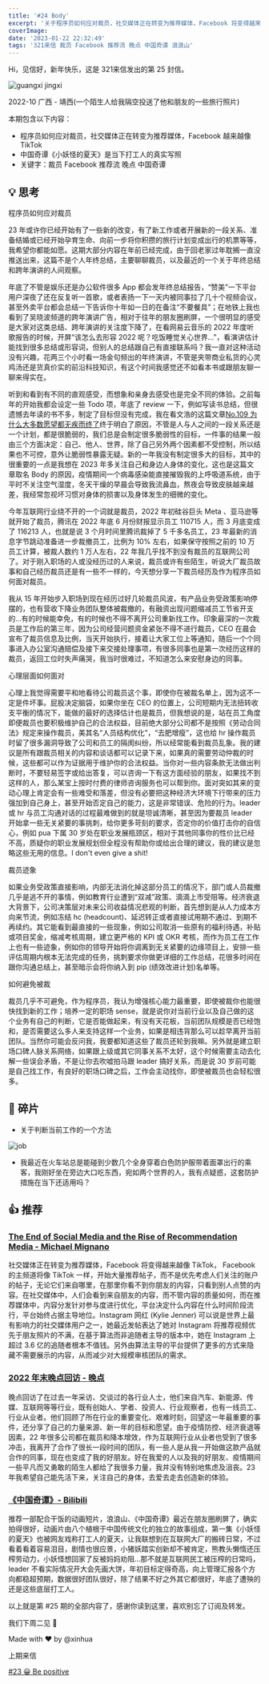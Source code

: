 ```yaml
---
title: '#24 Body'
excerpt: '关于程序员如何应对裁员，社交媒体正在转变为推荐媒体，Facebook 将变得越来越像 TikTok，中国奇谭《小妖怪的夏天》那不就是互联网民工被压榨的日常吗'
coverImage:
date: '2023-01-22 22:32:49'
tags: '321来信 裁员 Facebook 推荐流 晚点 中国奇谭 浪浪山'
---
```


Hi，见信好，新年快乐，这是 321来信发出的第 25 封信。

![guangxi jingxi](https://assets.wuxinhua.com/blog/assets/newsletter/guangxi-jingxi.jpeg?imageMogr2/auto-orient/format/webp/interlace/1/blur/1x0/quality/75|imageslim "jingxi")

2022-10  广西 - 靖西(一个陌生人给我隔空投送了他和朋友的一些旅行照片)

本期包含以下内容：

- 程序员如何应对裁员，社交媒体正在转变为推荐媒体，Facebook 越来越像 TikTok
- 中国奇谭《小妖怪的夏天》是当下打工人的真实写照
- 关键字：裁员 Facebook 推荐流 晚点 中国奇谭

## 💡 思考

程序员如何应对裁员

23 年或许你已经开始有了一些新的改变，有了新工作或者开展新的一段关系、准备结婚或已经开始孕育生命、向前一步将你积攒的旅行计划变成出行的机票等等，我希望你都能如愿。这期大部分内容在年前已经完成，由于回老家过年耽搁一直没推送出来，这篇不是个人年终总结，主要聊聊裁员，以及最近的一个关于年终总结和跨年演讲的人间观察。

年底了不管是娱乐还是办公软件很多 App 都会发年终总结报告，“赞美”一下平台用户深夜了还在反复听一首歌，或者表扬一下一天内被同事拉了几十个视频会议，甚至外卖平台都会总结一下告诉你十年如一日的在备注“不要餐具”；在地铁上我也看到了吴晓波频道的跨年演讲广告，相对于往年的朋友圈刷屏，一个很明显的感受是大家对这类总结、跨年演讲的关注度下降了，在看网易云音乐的 2022 年度听歌报告的时候，开屏“该怎么去形容 2022 呢？吃饭睡觉关心世界...”，看演讲估计能找到很多总结或形容词，但别人的总结跟自己有直接联系吗？我一直对这种活动没有兴趣，花两三个小时看一场金句频出的年终演讲，不管是夹带商业私货的心灵鸡汤还是货真价实的前沿科技知识，有这个时间我感觉还不如看本书或跟朋友聊一聊来得实在。

听到和看到有不同的直观感受，而想象和亲身去感受也是完全不同的体验。之前每年的开始我都会设定一些 Todo 项，年底了 review 一下，例如写读书总结，但很遗憾去年读的书不多，制定了目标但没有完成，我在看文浩的这篇文章[No.109 为什么大多数愿望都无疾而终了](https://via.zhubai.love/posts/2224984197297352704)终于明白了原因，不管是人与人之间的一段关系还是一个计划，都是很脆弱的，我们总是会制定很多脆弱性的目标，一件事的结果一般由三个方面决定：自己、他人、世界，除了自己另外两个因素都不受控制，所以结果也不可控，意外让脆弱性暴露无疑。新的一年我没有制定很多大的目标，其中的很重要的一点是我想在 2023 年多关注自己和身边人身体的变化，这也是这篇文章取名 Body 的原因，疫情期间一个病毒感染能直接摧毁我的上呼吸道系统，由于平时不关注空气湿度，冬天干燥的早晨会导致我流鼻血，熬夜会导致皮肤越来越差，我经常忽视坏习惯对身体的损害以及身体发生的细微的变化。

今年互联网行业绕不开的一个词就是裁员，2022 年初硅谷巨头 Meta 、亚马逊等就开始了裁员，腾讯在 2022 年底 6 月份财报显示员工 110715 人，而 3 月底变成了 116213 人，也就是说 3 个月时间里腾讯裁掉了 5 千多名员工，23 年最新的消息字节跳动准备进一步裁撤员工，比例为 10% 左右，如果保守按照之前的 10 万员工计算，被裁人数约 1 万人左右，22 年我几乎找不到没有裁员的互联网公司了。对于刚入职场的人或没经历过的人来说，裁员或许有些陌生，听说大厂裁员故事和自己经历裁员还是有一些不一样的，今天想分享一下裁员经历及作为程序员如何面对裁员。

我从 15 年开始步入职场到现在经历过好几轮裁员风波，有产品业务受政策影响停摆的，也有营收下降业务团队整体被裁撤的，有融资出现问题缩减员工节省开支的...有的时候能幸免，有的时候也不得不离开公司重新找工作。印象最深的一次裁员是工作后的第三年，因为公司经营问题资金紧张不得不进行裁员，CEO 在晨会宣布了裁员信息及比例，当天开始执行，接着让大家工位上等通知，随后一个个同事进入办公室沟通赔偿及接下来交接处理事项，有很多同事也是第一次经历这样的裁员，返回工位时失声痛哭，我当时很难过，不知道怎么来安慰身边的同事。

心理层面如何面对

心理上我觉得需要平和地看待公司裁员这个事，即使你在被裁名单上，因为这不一定是件坏事。屁股决定脑袋，如果你坐在 CEO 的位置上，公司短期内无法扭转收支平衡的情况下，能做的最好的选择估计也是裁员，但我想说的是，站在员工角度即便裁员也要积极维护自己的合法权益，目前绝大部分公司都不是按照《劳动合同法》规定来操作裁员，美其名“人员结构优化”，“去肥增瘦”，这也给 hr 操作裁员时留了很多漏洞导致了公司和员工的隔阂纠纷，所以经常能看到裁员乱象。我的建议是所有跟裁员相关的内容和谈话都可以记录下来，如果真的需要劳动仲裁的时候，这些都可以作为证据用于维护你的合法权益。当你对一些内容条款无法做出判断时，不要轻易签字或给出答复，可以咨询一下有这方面经验的朋友，如果找不到这样的人，那么某宝上按时付费的律师咨询服务也可以帮到你。面对突如其来的变动心理上肯定会有一些难受和落差，但没有必要把这种经济大环境下行带来的压力强加到自己身上，甚至开始否定自己的能力，这是非常错误、危险的行为。leader 或 hr 与员工沟通对话的过程最难做到的就是坦诚清晰，甚至因为要裁员 leader 开始拿一些无关紧要的事挑刺，给你更多苛刻的要求，否定你的价值打击你的自信心，例如 pua 下属 30 岁处在职业发展瓶颈区，相对于其他同事你的性价比已经不高，质疑你的职业发展规划但全程没有帮助你或给出合理的建议，我的建议是忽略这些无用的信息。I don't even give a shit!

裁员迹象

如果业务受政策直接影响，内部无法消化掉这部分员工的情况下，部门或人员裁撤几乎是逃不开的事情，例如教育行业遭到“双减”政策、滴滴上市受阻等。经济衰退大背景下，公司决策层对未来公司收益情况悲观的判断，首先想到是从人力成本方向来节流，例如冻结 hc (headcount)、延迟转正或者直接试用期不通过、到期不再续约。其它能看到最直接的一些现象，例如公司取消一些原有的福利待遇，补贴或项目奖金，缩减考核周期，建立更严格的 KPI 或 OKR 考核，而作为员工在工作上也有一些迹象，例如你的领导开始将你调离到无关紧要的边缘项目上，安排一些评估周期内根本无法完成的任务，挑刺要求你做更详细的工作总结，花很多时间在跟你沟通总结上，甚至暗示会将你纳入到 pip (绩效改进计划)名单等。

如何避免被裁

裁员几乎不可避免，作为程序员，我认为增强核心能力最重要，即使被裁你也能很快找到新的工作；培养一定的职场 sense，就是说你对当前行业以及自己做的这个业务有自己的判断，它是否能做起来，有没有天花板，当前团队规模是否已经饱和，是否需要这么多人来支持这样一个业务，如果是相违背那么可以趁早离开当前团队。当然你可能会反问我，我要都知道这些了裁员还轮到我嘛。另外就是建立职场口碑人脉关系网络，如果跟上级或其它同事关系不太好，这个时候需要主动去化解一些误会矛盾，不是让你去吹嘘拍马跟 leader 搞好关系，而是说 30 岁前可能是自己找工作，有良好的职场口碑之后，工作会主动找你，即使被裁员也会轻松很多。

## 👀 碎片

- 关于判断当前工作的一个方法

![job](https://assets.wuxinhua.com/blog/assets/newsletter/24-job.jpeg?imageMogr2/auto-orient/format/webp/interlace/1/blur/1x0/quality/75|imageslim "job")

- 我最近在火车站总是能碰到少数几个全身穿着白色防护服带着面罩出行的乘客，我刚好坐在旁边大口吃东西，宛如两个世界的人，我有点疑惑，这套防护措施在当下还适用吗？

## 👍 推荐

### [The End of Social Media and the Rise of Recommendation Media - Michael Mignano](https://mignano.medium.com/the-end-of-social-media-a88ffed21f86)

社交媒体正在转变为推荐媒体，Facebook 将变得越来越像 TikTok， Facebook 的主频道将像 TikTok 一样，开始大量推荐帖子，而不是优先考虑人们关注的账户的帖子，无论它们来自哪里，在那里你看不到你朋友的内容，只看到别人点赞的内容。在社交媒体中，人们会看到来自朋友的内容，而不管内容的质量如何，而在推荐媒体中，内容分发针对参与度进行优化，平台决定什么内容在什么时间阶段流行，平台始终占据主导地位。Instagram 网红 (Kylie Jenner) 可以说是世界上最有影响力的社交媒体用户之一，她最近发帖表达了她对 Instagram 将推荐视频优先于朋友照片的不满，在基于算法而非追随者主导的版本中，她在 Instagram 上超过 3.6 亿的追随者根本不值钱​​。另外由算法主导的平台提供了更多的方式来隐藏不需要展示的内容，从而减少对大规模审核团队的需求。

### [2022 年末晚点回访 - 晚点](https://mp.weixin.qq.com/s/e5w5PT4BZdB4IAL0pKHd-A)

晚点回访了在过去一年采访、交谈过的各行业人士，他们来自汽车、新能源、传媒、互联网等等行业，既有创始人、学者、投资人、行业观察者，也有一线员工、行业从业者。他们回顾了所在行业的重要变化、艰难时刻，回望这一年最重要的事件，还分享了自己的力量来源、新一年的目标和愿望。由于疫情防控、经济衰退等因素，22 年很多公司都在裁员和降本增效，作为互联网行业从业者也受到了很多冲击，我离开了合作了很长一段时间的团队，有一些人是从我一开始做这款产品就合作的同事，现在也变成了我的好朋友。好在我爱的人以及我的好朋友、疫情期间一些平凡而又勇敢的陌生人都给了我很多力量，我并没有特别地焦虑及沮丧。23 年我希望自己能先活下来，关注自己的身体，去爱去走去创造新的体验。

### [《中国奇谭》- Bilibili](https://www.bilibili.com/bangumi/play/ep706666?from_spmid=666.25.episode.0)

推荐一部配合干饭的动画短片，浪浪山、《中国奇谭》最近在朋友圈刷屏了，确实拍得很好，动画片由八个植根于中国传统文化的独立的故事组成，第一集《小妖怪的夏天》也被网友戏称打工人的夏天，让我联想到在互联网大厂的搬砖日常，不过看着看着容易泪目，剧情也很应景，小猪妖踏实创新却不被肯定，熊教头懒惰还压榨劳动力，小妖怪想回家了反被妈妈劝阻...那不就是互联网民工被压榨的日常吗，leader 不看实际情况开大会先画大饼，年初目标定得奇高，向上管理汇报各个方向都稳超预期，数据很好团队很好，除了结果不好之外其它都很好，年底了遭殃的还是这些底层打工人。

以上就是第 #25 期的全部内容了，感谢你读到这里，喜欢别忘了订阅及转发。

我们下周二见 👋

Made with ❤️ by @xinhua

上期来信

[#23 😀 Be positive](https://321laixin.zhubai.love/posts/2219701851220373504)
